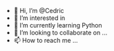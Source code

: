 - 👋 Hi, I’m @Cedric
- 👀 I’m interested in
- 🌱 I’m currently learning Python
- 💞️ I’m looking to collaborate on ...
- 📫 How to reach me ...
